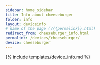 ```yaml
---
sidebar: home_sidebar
title: Info about cheeseburger
folder: info
layout: deviceinfo
# name of the page (/{{permalink}}.html)
redirect_from: cheeseburger_info.html
permalink: /devices/cheeseburger/
device: cheeseburger
---
```

{% include templates/device_info.md %}
